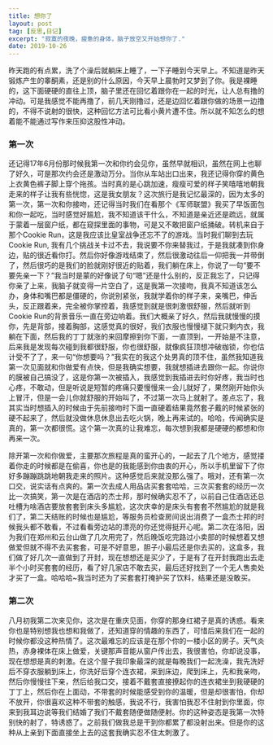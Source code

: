 ```yaml
---
title: 想你了
layout: post
tag: [反思,日记]
excerpt: "寂寞的夜晚，疲惫的身体，脑子放空又开始想你了."
date: 2019-10-26
---
```

昨天跑的有点累，洗了个澡后就躺床上睡了，一下子睡到今天早上。不知道是昨天锻炼产生的睾酮素，还是别的什么原因，今天早上晨勃时又梦到了你。我是裸睡的，这下面硬硬的直往上顶，脑子里还在回忆着跟你在一起的时光，让人总有撸的冲动。可是我感觉不能再撸了，前几天刚撸过，还是边回忆着跟你做的场景一边撸的，不得不说射的很快，这种回忆方法可比看小黄片遭不住。所以就不知怎么的想着能不能通过写作来压抑这股性冲动。

### 第一次

还记得17年6月份那时候我第一次和你约会见你，虽然早就相识，虽然在网上也聊了好久，可是那次约会还是激动万分。当你从车站出口出来，我还记得你穿的黄色上衣黄色裤子脚上穿个拖孩。当时真的是心跳加速，瘦瘦可爱的样子笑嘻嘻地朝我走来的样子让我有些恍惚，这是我女朋友？这次旅行是我记忆最深的，因为太多的第一次，第一次和你接吻，还记得当时我们在看那个《军师联盟》我买了早饭面包和你一起吃，当时感觉好尴尬，我不知道该干什么，不知道是亲近还是疏远，就属于蒙着一层窗户纸，都在窥探里面的事物，可是又不敢把窗户纸捅破。转机来自于那个Cookie Run，这是我应该比皇室战争还忘不了的游戏。当时我们聊到去玩Cookie Run, 我有几个挑战关卡过不去，我说要不你来替我过，于是我就凑到你身边，贴的很近看你打。然后你好像游戏结束了，然后很激动往后一仰把我一并带倒了，然后很巧的是我们的脸就刚好很近的贴着，我们躺在床上，你说了一句“要不要先亲一下？”我当时是蒙的好像说了句“嗯”还是什么别的，反正我忘了，只记得你亲了上来，我脑子就变得一片空白了，这是我第一次接吻，我真不知道该怎么办，身体和嘴巴都是僵硬的，你说别紧张，我就学着你的样子来，亲嘴巴，伸舌头，反正跟着来，完全被你掌控着，我感觉到就是很刺激很舒服，然后就听到Cookie Run的背景音乐一直在旁边响着。我们大概亲了好久，然后我就慢慢的摸你，先是背部，接着胸部，这感觉真的很好，我们衣服也慢慢褪下就只剩内衣，我躺在下面，然后我的丁丁就涨的来回摩擦到你下面，一直顶到，一开始是不注意，后来我是发现每次碰到我都很舒服，你也很舒服，就像疯狂顶想冲破枷锁，你也估计受不了了，来一句“你想要吗？”我实在的我这个处男真的顶不住，虽然我知道我第一次见面就和你做爱有点快，但是我确实想要，我就想插进去跟你一起。你说你的膜被自己搞没了，这是你第一次被插入，我感觉到我插进去时你好疼，我当时也心疼，不敢动，但是听说是短暂的疼痛只要慢慢来一会儿就好了，果然刚开始你头上冒汗，但是一会儿你就舒服的开始叫了，不过第一次马上就射了。差点忘了，我其实当时想插入的时候由于先前接吻时下面一直硬着结果竟然套子戴的时候紧张的硬不起来了，然后就没做休息休息出去吃火锅，晚上再来试的。哈哈，传闻确实是真的，第一次都很慌。这个第一次真的让我难忘，每次想到我都是硬硬的都想和你再来一次。

除开第一次和你做爱，主要那次旅程是真的蛮开心的，一起去了几个地方，感觉搂着你走的时候都是在偷喜，你也是的我能感到你由衷的开心，所以手机里留下了你好多蹦蹦跳跳地朝我走来的照片。这种感觉后来就没那么强了。哦对，还有第一次口交，说实话有点爽的。第一次去成人用品店买套套哈哈，三次买套套的经历一次比一次搞笑，第一次是在酒店的杰士邦，那时候确实忍不了，以前自己住酒店还总吐槽为啥酒店要放套套到床头多尴尬，这次庆幸的是床头有套套不然尴尬的就是我们了，第二天结账的时候也是尴尬，等服务员检查房间说出消费了一盒杰士邦的时候我头都不敢看，不过看看旁边站的漂亮的你还觉得挺开心呢。第二次在洛阳，因为我们在郑州和云台山做了几次用完了，然后晚饭吃完路过小卖部的时候想着又想做爱但就不得不去买套套，可是不好意思，胆子小最后还是你去买的，这盒多，我们做了好几次一直做到了开封，现在想想还是买少了，于是有了在开封我跑出去走半个小时买套套的经历，看了好几家店不敢去买，最后还好找到了一个无人售卖处才买了一盒。哈哈哈~我当时还为了买套套打掩护买了饮料，结果还是没敢买。

### 第二次

八月初我第二次来见你，这次是在重庆见面，你穿的那身红裙子是真的诱惑。看来你也是特别想我也想和我做了，还知道穿的情趣的东西了，可惜后来我们在一起的时候你都没这种热情了。这次最难忘的应该是在那个你的一楼小区的房子。天气炎热，赤身裸体在床上做爱，关键那声音能从窗户传出去，我很害怕，你却说没事，现在想想是真的刺激。在这个屋子我印象最深的就是每晚我们一起洗澡，我先洗好后不穿衣服躺到床上，你洗好后穿个连衣裙，来到床边，爬到床上，先和我亲吻，然后你慢慢往下亲，然后给我口交，接着不戴套直接撩起你的连衣裙坐到我硬硬的丁丁上，然后你在上面动，不带套的时候能感受到你的温暖，但是却很害怕，你却不放开，你很喜欢这种不带套的触感，我说不行，我害怕我忍不住射到你里面，你来到我耳边说等我们结婚了我们不戴套随便做随便射。你的这种姿态是我第一次特别快的射了，特诱惑了。之前我们做我总是干到你都累了都没射出来。但是你的这种从上亲到下面直接坐上去的这套我确实忍不住太刺激了。

